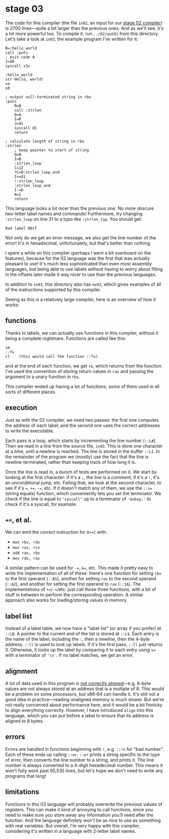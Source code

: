 # stage 03
The code for this compiler (the file `in02`, an input for our [stage 02 compiler](../02/README.md))
is 2700 lines—quite a bit larger than the previous ones. And as we'll see, it's a lot more powerful too.
To compile it, run `../02/out01` from this directory.
Let's take a look at `in03`, the example program I've written for it:
```
B=:hello_world
call :puts
; exit code 0
J=d0
syscall x3c

:hello_world
str Hello, world!
xa
x0

; output null-terminated string in rbx
:puts
	R=B
	call :strlen
	D=A
	I=R
	J=d1
	syscall d1
	return

; calculate length of string in rbx
:strlen
	; keep pointer to start of string
	D=B
	I=B
	:strlen_loop
	C=1I
	?C=0:strlen_loop_end
	I+=d1
	!:strlen_loop
	:strlen_loop_end
	I-=D
	A=I	
	return
```
This language looks a lot nicer than the previous one. No more obscure two-letter label names
and commands! Furthermore, try changing `:strlen_loop` on line 31
to a typo like `:strlen_lop`. You should get:
```
Bad label 001f
```
Not only do we get an error message, we also get the line number
of the error! It's in hexadecimal, unfortunately, but that's
better than nothing.

I spent a while on this compiler (perhaps I went a bit overboard
on the features), because for the 02 language
was the first that was actually pleasant to use!
It's much less sophisticated than even most assembly languages,
but being able to use labels without having to worry about filling
in the offsets later made it way nicer to use than the previous
languages.

In addition to `in03`, this directory also has `ex03`,
which gives examples of all of the instructions supported by this compiler.

Seeing as this is a relatively large compiler,
here is an overview of how it works:

## functions

Thanks to labels, we can actually use functions in this compiler, without
it being a complete nightmare. Functions are called like this:
```
im
--fu
cl    (this would call the function ::fu)
```
and at the end of each function, we get `re`, which returns from the function.
I've used the convention of storing return values in `rax` and
passing the argument to a unary function in `rbx`.

This compiler ended up having a lot of functions, some of them used in all sorts
of different places.

## execution

Just as with the 02 compiler, we need two passes:
the first one
computes the address of each label,
and the second one uses the correct addresses to
write the executable.

Each pass is a loop, which starts by incrementing
the line number (`::L#`). Then we read in a line
from the source file, `in03`. This is done one character
at a time, until a newline is reached. The line is stored
in the buffer `::LI`. In the remainder of the program we
(mostly) use the fact that the line is newline-terminated,
rather than keeping track of how long it is.

Once the line is read in, a bunch of tests are performed on it.
We start by looking at the first character: if it's a `;`,
the line is a comment; if it's a `!`, it's an unconditional jump; etc.
Failing that, we look at the second character, to see if it's
`=`, `+=`, `-=`, etc. If it doesn't match any of them, we use
the `::s=` (string equals) function, which conveniently lets you
set the terminator. We check if the line is equal to `"syscall"`
up to a terminator of `'&nbsp;'` to check if it's a syscall, for example.

## `+=`, et al.

We can emit the correct instruction for `D+=C` with:

- `mov rbx, rdx`
- `mov rax, rcx`
- `add rax, rbx`
- `mov rdx, rax`

A similar pattern can be used for `-=`, `&=`, etc.
This made it pretty easy to write the implementation of all of these:
there's one function for setting `rbx` to the first operand (`::B1`),
another for setting `rax` to the second operand (`::A2`), and another for
setting the first operand to `rax` (`::1A`). The implementations of
`+=`/`-=`/etc. just call those three functions, with a bit of stuff in between
to perform the corresponding operation.
A similar approach also works for loading/storing values in memory.

## label list

Instead of a label table, we now have a "label list" (or array
if you prefer) at `::LB`.
A pointer to the current end of the list is stored at `::L$`.
Each entry is the name of the label, including the `:`, then a newline,
then the 4-byte address.
`::ll` is used to look up labels. If it's the first pass,
`::ll` just returns 0. Otherwise, it looks up the label by
comparing it to each entry using `s=` with a terminator of `'\n'`.
If no label matches, we get an error.

## alignment
A lot of data used in this program is
[not correctly aligned](https://en.wikipedia.org/wiki/Bus_error#Unaligned_access)—e.g.
8-byte values are not always stored at an address that is a multiple of 8.
This would be a problem on some processors, but x86-64 can handle it.
It's still not a good idea in practice—reading unaligned memory
is much slower. But we're not really concerned about performance here,
and it would be a bit finnicky to align everything correctly.
However, I have introduced `align` into this language,
which you can put before a label to ensure that its address is aligned
to 8 bytes.

## errors

Errors are handled in functions beginning with `!`, e.g. `::!n` for "bad number".
Each of these ends up calling `::er`. `::er` prints
a string specific to the type of error, then
converts the line number to a string, and prints it.
The line number is always converted to a 4-digit hexadecimal number.
This means it won't fully work past 65,535 lines, but
let's hope we don't need to write any programs that long!

## limitations

Functions in this 03 language will probably overwrite the previous values
of registers. This can make it kind of annoying to call functions, since
you need to make sure you store away any information you'll need after the function.
And the language definitely won't be as nice to use as something with real variables. But overall,
I'm very happy with this compiler, considering it's written in a language with 2-letter label
names.

